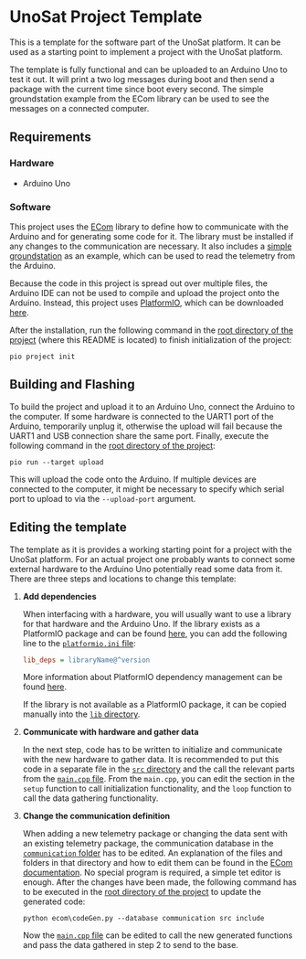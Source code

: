 # UnoSat Project Template

This is a template for the software part of the UnoSat platform.
It can be used as a starting point to implement a project with the UnoSat platform.

The template is fully functional and can be uploaded to an Arduino Uno to test it out.
It will print a two log messages during boot and then send a package with the current time since boot every second.
The simple groundstation example from the ECom library can be used to see the messages on a connected computer.

## Requirements
### Hardware

* Arduino Uno

### Software
This project uses the [ECom](https://gitlab.com/team-aster/software/ecom) library
to define how to communicate with the Arduino and for generating some code for it.
The library must be installed if any changes to the communication are necessary. It also includes a
[simple groundstation](https://gitlab.com/team-aster/software/ecom/-/tree/main/examples/simpleGroundstation)
as an example, which can be used to read the telemetry from the Arduino.

Because the code in this project is spread out over multiple files,
the Arduino IDE can not be used to compile and upload the project onto the Arduino.
Instead, this project uses [PlatformIO](https://docs.platformio.org),
which can be downloaded [here](https://docs.platformio.org/en/latest/core/installation/index.html).

After the installation, run the following command in the [root directory of the project](.)
(where this README is located) to finish initialization of the project:

```shell
pio project init
```

## Building and Flashing

To build the project and upload it to an Arduino Uno, connect the Arduino to the computer.
If some hardware is connected to the UART1 port of the Arduino, temporarily unplug it,
otherwise the upload will fail because the UART1 and USB connection share the same port.
Finally, execute the following command in the [root directory of the project](.):

```shell
pio run --target upload
```

This will upload the code onto the Arduino.
If multiple devices are connected to the computer, it might be necessary to specify
which serial port to upload to via the `--upload-port` argument.

## Editing the template

The template as it is provides a working starting point for a project with the UnoSat platform.
For an actual project one probably wants to connect some external hardware to the Arduino Uno
potentially read some data from it. There are three steps and locations to change this template:

1. **Add dependencies**

   When interfacing with a hardware, you will usually want to use a library for that hardware
   and the Arduino Uno. If the library exists as a PlatformIO package and can be found
   [here](https://registry.platformio.org), you can add the following line
   to the [`platformio.ini` file](platformio.ini):
   ```ini
   lib_deps = libraryName@^version
   ```
   More information about PlatformIO dependency management can be found
   [here](https://docs.platformio.org/en/latest/librarymanager/dependencies.html).

   If the library is not available as a PlatformIO package, it can be copied manually into the [`lib` directory](lib).

2. **Communicate with hardware and gather data**

   In the next step, code has to be written to initialize and communicate with the new hardware to gather data.
   It is recommended to put this code in a separate file in the [`src` directory](src) and the call the relevant parts
   from the [`main.cpp` file](src/main.cpp). From the `main.cpp`, you can edit the section in the `setup` function
   to call initialization functionality, and the `loop` function to call the data gathering functionality.

3. **Change the communication definition**

   When adding a new telemetry package or changing the data sent with an existing telemetry package,
   the communication database in the [`communication` folder](communication) has to be edited.
   An explanation of the files and folders in that directory and how to edit them can be found in the
   [ECom documentation](https://ecom.readthedocs.io/en/latest/database/README.html).
   No special program is required, a simple tet editor is enough. After the changes have been made,
   the following command has to be executed in the [root directory of the project](.) to update the generated code:
   ```shell
   python ecom\codeGen.py --database communication src include
   ```
   Now the [`main.cpp` file](src/main.cpp) can be edited to call the new generated functions and pass the data
   gathered in step 2 to send to the base. 
